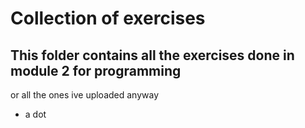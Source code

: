 
# Collection of exercises

## This folder contains all the exercises done in module 2 for programming

or all the ones ive uploaded anyway

- a dot
